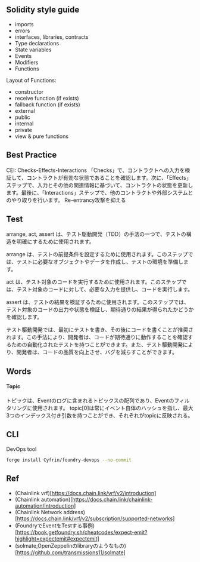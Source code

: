 ## Solidity style guide
 - imports
- errors
- interfaces, libraries, contracts
- Type declarations
- State variables
- Events
- Modifiers
- Functions

Layout of Functions:
- constructor
- receive function (if exists)
- fallback function (if exists)
- external
- public
- internal
- private
- view & pure functions


## Best Practice
CEI: Checks-Effects-Interactions
「Checks」で、コントラクトへの入力を検証して、コントラクトが有効な状態であることを確認します。次に、「Effects」ステップで、入力とその他の関連情報に基づいて、コントラクトの状態を更新します。最後に、「Interactions」ステップで、他のコントラクトや外部システムとのやり取りを行います。
Re-entrancy攻撃を抑える

## Test
arrange, act, assert は、テスト駆動開発（TDD）の手法の一つで、テストの構造を明確にするために使用されます。

arrange は、テストの前提条件を設定するために使用されます。このステップでは、テストに必要なオブジェクトやデータを作成し、テストの環境を準備します。

act は、テスト対象のコードを実行するために使用されます。このステップでは、テスト対象のコードに対して、必要な入力を提供し、コードを実行します。

assert は、テストの結果を検証するために使用されます。このステップでは、テスト対象のコードの出力や状態を検証し、期待通りの結果が得られたかどうかを確認します。

テスト駆動開発では、最初にテストを書き、その後にコードを書くことが推奨されます。この手法により、開発者は、コードが期待通りに動作することを確認するための自動化されたテストを持つことができます。また、テスト駆動開発により、開発者は、コードの品質を向上させ、バグを減らすことができます。


## Words
#### Topic
トピックは、Eventのログに含まれるトピックスの配列であり、Eventのフィルタリングに使用されます。
topic[0]は常にイベント自体のハッシュを指し、最大3つのインデックス付き引数を持つことができ、それぞれがtopicに反映される。

## CLI

DevOps tool
```bash
forge install Cyfrin/foundry-devops --no-commit
```

## Ref
- (Chainlink vrf)[https://docs.chain.link/vrf/v2/introduction]
- (Chainlink automation)[https://docs.chain.link/chainlink-automation/introduction]
- (Chainlink Network address)[https://docs.chain.link/vrf/v2/subscription/supported-networks]
- (FoundryでEventをTestする事例)[https://book.getfoundry.sh/cheatcodes/expect-emit?highlight=expectemit#expectemit]
- (solmate,OpenZeppelinのlibraryのようなもの)[https://github.com/transmissions11/solmate]

